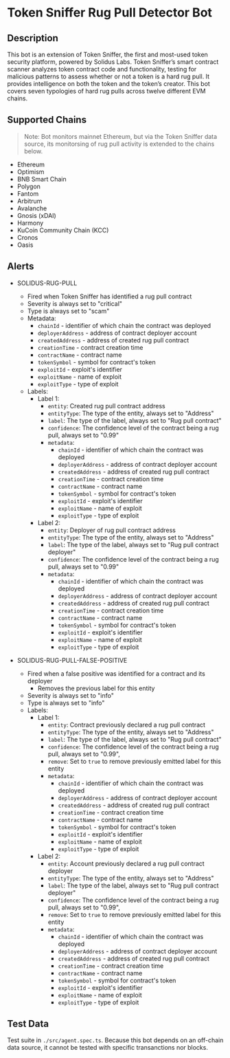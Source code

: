# Token Sniffer Rug Pull Detector Bot

## Description

This bot is an extension of Token Sniffer, the first and most-used token security platform, powered by Solidus Labs. Token Sniffer’s smart contract scanner analyzes token contract code and functionality, testing for malicious patterns to assess whether or not a token is a hard rug pull. It provides intelligence on both the token and the token’s creator. This bot covers seven typologies of hard rug pulls across twelve different EVM chains. 

## Supported Chains
> Note: Bot monitors mainnet Ethereum, but via the Token Sniffer data source, its monitorsing of rug pull activity is extended to the chains below.
- Ethereum
- Optimism
- BNB Smart Chain
- Polygon
- Fantom
- Arbitrum
- Avalanche
- Gnosis (xDAI)
- Harmony
- KuCoin Community Chain (KCC)
- Cronos
- Oasis


## Alerts

- SOLIDUS-RUG-PULL

  - Fired when Token Sniffer has identified a rug pull contract
  - Severity is always set to "critical"
  - Type is always set to "scam"
  - Metadata:
    - `chainId` - identifier of which chain the contract was deployed
    - `deployerAddress` - address of contract deployer account
    - `createdAddress` - address of created rug pull contract
    - `creationTime` - contract creation time
    - `contractName` - contract name
    - `tokenSymbol` - symbol for contract's token
    - `exploitId` - exploit's identifier
    - `exploitName` - name of exploit
    - `exploitType` - type of exploit
  - Labels:
    - Label 1:
      - `entity`: Created rug pull contract address
      - `entityType`: The type of the entity, always set to "Address"
      - `label`: The type of the label, always set to "Rug pull contract"
      - `confidence`: The confidence level of the contract being a rug pull, always set to "0.99"
      - `metadata`:
        - `chainId` - identifier of which chain the contract was deployed
        - `deployerAddress` - address of contract deployer account
        - `createdAddress` - address of created rug pull contract
        - `creationTime` - contract creation time
        - `contractName` - contract name
        - `tokenSymbol` - symbol for contract's token
        - `exploitId` - exploit's identifier
        - `exploitName` - name of exploit
        - `exploitType` - type of exploit
    - Label 2:
      - `entity`: Deployer of rug pull contract address
      - `entityType`: The type of the entity, always set to "Address"
      - `label`: The type of the label, always set to "Rug pull contract deployer"
      - `confidence`: The confidence level of the contract being a rug pull, always set to "0.99"
      - `metadata`:
        - `chainId` - identifier of which chain the contract was deployed
        - `deployerAddress` - address of contract deployer account
        - `createdAddress` - address of created rug pull contract
        - `creationTime` - contract creation time
        - `contractName` - contract name
        - `tokenSymbol` - symbol for contract's token
        - `exploitId` - exploit's identifier
        - `exploitName` - name of exploit
        - `exploitType` - type of exploit

- SOLIDUS-RUG-PULL-FALSE-POSITIVE

  - Fired when a false positive was identified for a contract and its deployer
    - Removes the previous label for this entity
  - Severity is always set to "info"
  - Type is always set to "info"
  - Labels:
    - Label 1:
      - `entity`: Contract previously declared a rug pull contract
      - `entityType`: The type of the entity, always set to "Address"
      - `label`: The type of the label, always set to "Rug pull contract"
      - `confidence`: The confidence level of the contract being a rug pull, always set to "0.99",
      - `remove`: Set to `true` to remove previously emitted label for this entity 
      - `metadata`:
        - `chainId` - identifier of which chain the contract was deployed
        - `deployerAddress` - address of contract deployer account
        - `createdAddress` - address of created rug pull contract
        - `creationTime` - contract creation time
        - `contractName` - contract name
        - `tokenSymbol` - symbol for contract's token
        - `exploitId` - exploit's identifier
        - `exploitName` - name of exploit
        - `exploitType` - type of exploit
    - Label 2:
      - `entity`: Account previously declared a rug pull contract deployer
      - `entityType`: The type of the entity, always set to "Address"
      - `label`: The type of the label, always set to "Rug pull contract deployer"
      - `confidence`: The confidence level of the contract being a rug pull, always set to "0.99",
      - `remove`: Set to `true` to remove previously emitted label for this entity 
      - `metadata`:
        - `chainId` - identifier of which chain the contract was deployed
        - `deployerAddress` - address of contract deployer account
        - `createdAddress` - address of created rug pull contract
        - `creationTime` - contract creation time
        - `contractName` - contract name
        - `tokenSymbol` - symbol for contract's token
        - `exploitId` - exploit's identifier
        - `exploitName` - name of exploit
        - `exploitType` - type of exploit

## Test Data

Test suite in `./src/agent.spec.ts`. Because this bot depends on an off-chain data source, it cannot be tested with specific transanctions nor blocks.